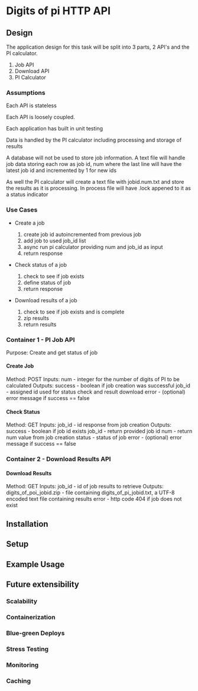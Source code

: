 # Digits of pi HTTP API

## Design

The application design for this task will be split into 3 parts, 2 API's and the PI calculator. 
1. Job API
2. Download API
3. PI Calculator

### Assumptions
Each API is stateless

Each API is loosely coupled. 

Each application has built in unit testing

Data is handled by the PI calculator including processing and storage of results

A database will not be used to store job information. A text file will handle job data storing each row as job id, num where the last line will have the latest job id and incremented by 1 for new ids

As well the PI calculator will create a text file with jobid.num.txt and store the results as it is processing. In process file will have .lock appened to it as a status indicator

### Use Cases
* Create a job
  1. create job id autoincremented from previous job
  2. add job to used job_id list
  3. async run pi calculator providing num and job_id as input
  4. return response

* Check status of a job
  1. check to see if job exists
  2. define status of job
  3. return response

* Download results of a job
  1. check to see if job exists and is complete
  2. zip results
  3. return results

### Container 1 - PI Job API
Purpose: Create and get status of job

#### Create Job
Method:  POST
Inputs:  num - integer for the number of digits of PI to be calculated
Outputs: success - boolean if job creation was successful
         job_id - assigned id used for status check and result download
         error - (optional) error message if success == false

#### Check Status
Method:  GET
Inputs:  job_id - id response from job creation
Outputs: success - boolean if job id exists
	 job_id - return provided job id
	 num - return num value from job creation
	 status - status of job
	 error - (optional) error message if success == false

### Container 2 - Download Results API

#### Download Results
Method:  GET
Inputs:	 job_id - id of job results to retrieve
Outputs: digits_of_poi_jobid.zip - file containing digits_of_pi_jobid.txt, a UTF-8 encoded text file containing results
	 error - http code 404 if job does not exist

## Installation

## Setup

## Example Usage

## Future extensibility

### Scalability

### Containerization

### Blue-green Deploys

### Stress Testing

### Monitoring

### Caching
